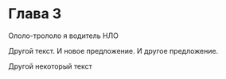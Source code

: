 # Глава 3

Ололо-трололо я водитель НЛО

Другой текст. И новое предложение. И другое предложение.

Другой некоторый текст
